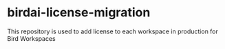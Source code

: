 # birdai-license-migration
This repository is used to add license to each workspace in production for Bird Workspaces

